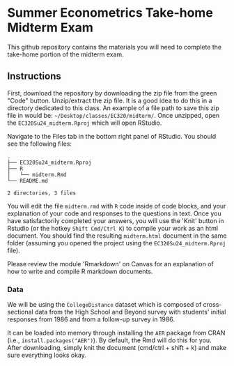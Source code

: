 # Summer Econometrics Take-home Midterm Exam

This github repository contains the materials you will need to complete the 
take-home portion of the midterm exam.

## Instructions

First, download the repository by downloading the zip file from the green "Code" button. 
Unzip/extract the zip file.
It is a good idea to do this in a directory dedicated to this class.
An example of a file path to save this zip file in would be:
`~/Desktop/classes/EC320/midterm/`.
Once unzipped, open the `EC320Su24_midterm.Rproj` which will open RStudio.

Navigate to the Files tab in the bottom right panel of RStudio. 
You should see the following files:

```
.
├── EC320Su24_midterm.Rproj
├── R
│   └── midterm.Rmd
└── README.md

2 directories, 3 files
```

You will edit the file `midterm.rmd` with `R` code inside of code blocks,
and your explanation of your code and responses to the questions in text.
Once you have satisfactorily completed your answers, 
you will use the 'Knit' button in Rstudio (or the hotkey `Shift Cmd/Ctrl K`)
to compile your work as an html document.
You should find the resulting `midterm.html` document in the same folder 
(assuming you opened the project using the `EC320Su24_midterm.Rproj` file).

Please review the module 'Rmarkdown' on Canvas for an explanation of how to
write and compile R markdown documents.

### Data

We will be using the `CollegeDistance` dataset which is composed of 
cross-sectional data from the High School and Beyond survey with 
students' initial responses from 1986 and from a follow-up survey in 1986.

It can be loaded into memory through installing the `AER` package from CRAN
(i.e., `install.packages("AER")`).
By default, the Rmd will do this for you. 
After downloading, simply knit the document (cmd/ctrl + shift + k)
and make sure everything looks okay.
